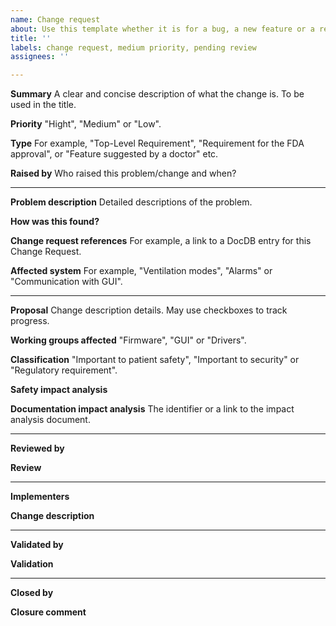 ```yaml
---
name: Change request
about: Use this template whether it is for a bug, a new feature or a requirement.
title: ''
labels: change request, medium priority, pending review
assignees: ''

---
```


<!-- Read the instructions: https://github.com/guescio/MVMFirmwareCpp/blob/master/.github/contributing.md -->
<!-- Remember to add labels and select a project. -->

**Summary**
A clear and concise description of what the change is. To be used in the title.

**Priority**
"Hight", "Medium" or "Low".

**Type**
For example, "Top-Level Requirement", "Requirement for the FDA approval", or "Feature suggested by a doctor" etc.

**Raised by**
 Who raised this problem/change and when?

---

**Problem description**
Detailed descriptions of the problem.

**How was this found?**


**Change request references**
For example, a link to a DocDB entry for this Change Request.

**Affected system**
For example, "Ventilation modes", "Alarms" or "Communication with GUI".

---

**Proposal**
Change description details. May use checkboxes to track progress.

**Working groups affected**
"Firmware", "GUI" or "Drivers".

**Classification**
"Important to patient safety", "Important to security" or "Regulatory requirement".

**Safety impact analysis**


**Documentation impact analysis**
The identifier or a link to the impact analysis document.

---

**Reviewed by**


**Review**


---

**Implementers**


**Change description**


---

**Validated by**


**Validation**


---

**Closed by**


**Closure comment**
